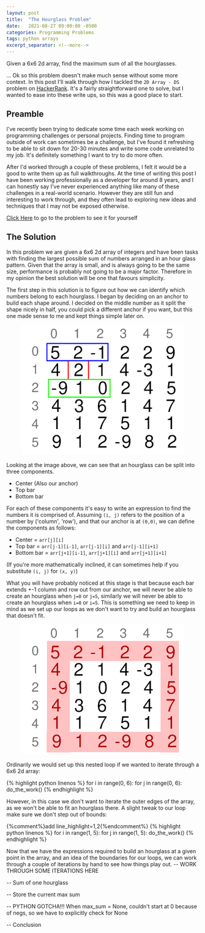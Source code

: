 ```yaml
---
layout: post
title:  "The Hourglass Problem"
date:   2021-08-27 09:00:00 -0500
categories: Programming Problems
tags: python arrays
excerpt_separator: <!--more-->
---
```


Given a 6x6 2d array, find the maximum sum of all the hourglasses.

... Ok so this problem doesn't make much sense without some more context. In this post I'll walk through how I tackled
the `2D Array - DS` problem on [HackerRank](https://www.hackerrank.com). It's a fairly straightforward one to solve,
but I wanted to ease into these write ups, so this was a good place to start.

<!--more-->

## Preamble

I've recently been trying to dedicate some time each week working on programming challenges or personal projects.
Finding time to program outside of work can sometimes be a challenge, but I've found it refreshing to be able to sit
down for 20-30 minutes and write some code unrelated to my job. It's definitely something I want to try to do more 
often.

After I'd worked through a couple of these problems, I felt it would be a good to write them up as full walkthroughs.
At the time of writing this post I have been working professionally as a developer for around 8 years, and I can 
honestly say I've never experienced anything like many of these challenges in a real-world scenario. However they are 
still fun and interesting to work through, and they often lead to exploring new ideas and techniques that I may not be
exposed otherwise.

[Click Here](https://www.hackerrank.com/challenges/2d-array/problem) to go to the problem to see it for yourself

## The Solution

In this problem we are given a 6x6 2d array of integers and have been tasks with finding the largest possible sum of
numbers arranged in an hour glass pattern. Given that the array is small, and is always going to be the same size, 
performance is probably not going to be a major factor. Therefore in my opinion the best solution will be one that 
favours simplicity. 

The first step in this solution is to figure out how we can identify which numbers belong to each hourglass. I began by
deciding on an anchor to build each shape around. I decided on the middle number as it split the shape nicely in half,
you could pick a different anchor if you want, but this one made sense to me and kept things simple later on.

<figure class='text-center'>
    <img class="text-center" src="/assets/img/blog/hourglass-1.png" />
</figure>

Looking at the image above, we can see that an hourglass can be split into three components.
- Center (Also our anchor)
- Top bar
- Bottom bar

For each of these components it's easy to write an expression to find the numbers it is comprised of. Assuming `(i, j)` 
refers to the position of a number by ('column', 'row'), and that our anchor is at `(0,0)`, we can define the components
as follows:

- Center = `arr[j][i]`
- Top bar = `arr[j-1][i-1]`, `arr[j-1][i]` and `arr[j-1][i+1]`
- Bottom bar = `arr[j+1][i-1]`, `arr[j+1][i]` and `arr[j+1][i+1]`

(If you're more mathematically inclined, it can sometimes help if you substitute `(i, j)` for `(x, y)`)

What you will have probably noticed at this stage is that because each bar extends +-1 column and row out from our
anchor, we will never be able to create an hourglass when `j=0` or `j=5`, similarly we will never be able to create an
hourglass when `i=0` or `i=5`. This is something we need to keep in mind as we set up our loops as we don't want to try
and build an hourglass that doesn't fit.

<figure class='text-center'>
    <img class="text-center" src="/assets/img/blog/hourglass-2.png" />
</figure>

Ordinarily we would set up this nested loop if we wanted to iterate through a 6x6 2d array: 

{% highlight python linenos %}
for i in range(0, 6):
    for j in range(0, 6):
        do_the_work()
{% endhighlight %}

However, in this case we don't want to iterate the outer edges of the array, as we won't be able to fit an hourglass 
there. A slight tweak to our loop make sure we don't step out of bounds:

{%comment%}add line_highlight=1,2{%endcomment%}
{% highlight python linenos %}
for i in range(1, 5):
    for j in range(1, 5):
        do_the_work()
{% endhighlight %}

Now that we have the expressions required to build an hourglass at a given point in the array, and an idea of the 
boundaries for our loops, we can work through a couple of iterations by hand to see how things play out.
-- WORK THROUGH SOME ITERATIONS HERE

-- Sum of one hourglass

-- Store the current max sum

-- PYTHON GOTCHA!!! When max_sum = None, couldn't start at 0 because of negs, so we have to explicitly check for None

-- Conclusion
